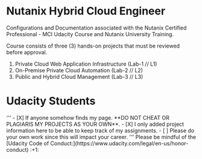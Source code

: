 # Nutanix Hybrid Cloud Engineer #

Configurations and Documentation associated with the Nutanix Certified Professional - MCI Udacity Course and Nutanix University Training.

Course consists of three (3) hands-on projects that must be reviewed before approval.

1. Private Cloud Web Application Infrastructure (Lab-1 // L1)
2. On-Premise Private Cloud Automation (Lab-2 // L2)
3. Public and Hybrid Cloud Management (Lab-3 // L3)

# Udacity Students #
<p>
'''
- [X] If anyone somehow finds my page. **DO NOT CHEAT OR PLAGIARIS MY PROJECTS AS YOUR OWN**. 
- [X] I only added project information here to be able to keep track of my assignments. 
- [ ] Please do your own work since this will impact your career. 
'''
Please be mindful of the [Udacity Code of Conduct:](https://www.udacity.com/legal/en-us/honor-conduct) :+1:
